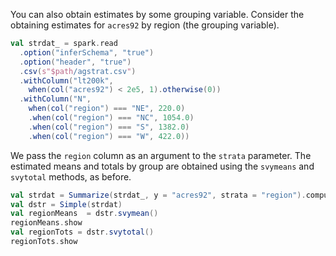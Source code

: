 You can also obtain estimates by some grouping variable. Consider the obtaining
estimates for `acres92` by region (the grouping variable).  


```scala 
val strdat_ = spark.read
  .option("inferSchema", "true")
  .option("header", "true")
  .csv(s"$path/agstrat.csv")
  .withColumn("lt200k",
    when(col("acres92") < 2e5, 1).otherwise(0))
  .withColumn("N", 
    when(col("region") === "NE", 220.0)
    .when(col("region") === "NC", 1054.0)
    .when(col("region") === "S", 1382.0)
    .when(col("region") === "W", 422.0))
```

We pass the `region` column as an argument to the `strata` parameter. The estimated  means and totals by group are obtained using the `svymeans` and `svytotal` methods, as before. 

```scala 
val strdat = Summarize(strdat_, y = "acres92", strata = "region").compute
val dstr = Simple(strdat)
val regionMeans  = dstr.svymean()
regionMeans.show
val regionTots = dstr.svytotal()
regionTots.show
```

